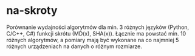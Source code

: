 # na-skroty
Porównanie wydajności algorytmów dla min. 3 różnych języków (Python, C/C++, C#) funkcji skrótu (MD(x), SHA(x)). Łącznie ma powstać min. 10 różnych algorytmów, a pomiary mają być wykonane na co najmniej 5 różnych urządzeniach na danych o różnym rozmiarze.
